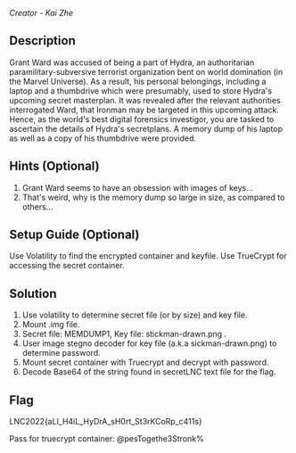 *Creator - Kai Zhe*

## Description
Grant Ward was accused of being a part of Hydra, an authoritarian paramilitary-subversive terrorist organization bent on world domination (in
the Marvel Universe). As a result, his personal belongings, including a laptop and a thumbdrive which were presumably, used to store Hydra's upcoming 
secret masterplan. It was revealed after the relevant authorities interrogated Ward, that Ironman may be targeted in this upcoming attack. 
Hence, as the world's best digital forensics investigor, you are tasked to ascertain the details of Hydra's secretplans. A memory dump of his laptop
as well as a copy of his thumbdrive were provided. 

## Hints (Optional)
1. Grant Ward seems to have an obsession with images of keys...
1. That's weird, why is the memory dump so large in size, as compared to others...

## Setup Guide (Optional)
Use Volatility to find the encrypted container and keyfile.
Use TrueCrypt for accessing the secret container.

## Solution
1. Use volatility to determine secret file (or by size) and key file.
2. Mount .img file.
3. Secret file: MEMDUMP1, Key file: stickman-drawn.png .
4. User image stegno decoder for key file (a.k.a sickman-drawn.png) to determine password.
5. Mount secret container with Truecrypt and decrypt with password.
6. Decode Base64 of the string found in secretLNC text file for the flag.

## Flag
LNC2022{aLl_H4iL_HyDrA_sH0rt_St3rKCoRp_c411s}

Pass for truecrypt container: @pesTogethe3Stronk%